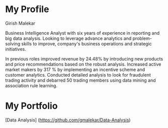 # My Profile

Girish Malekar

Business Intelligence Analyst with six years of experience in reporting and big data analysis. Looking to leverage advance analytics and problem-solving skills to improve, company's business operations and strategic initiatives.

In previous roles improved revenue by 24.48% by introducing new products and price recommendations based on the robust analysis. Increased active market makers by 317 % by implementing an incentive scheme and customer analytics. Conducted detailed analysis to look for fraudulent trading activity and debarred 50 trading members using data mining and association rule learning. 

# My Portfolio
[Data Analysis] (https://github.com/gmalekar/Data-Analysis)
